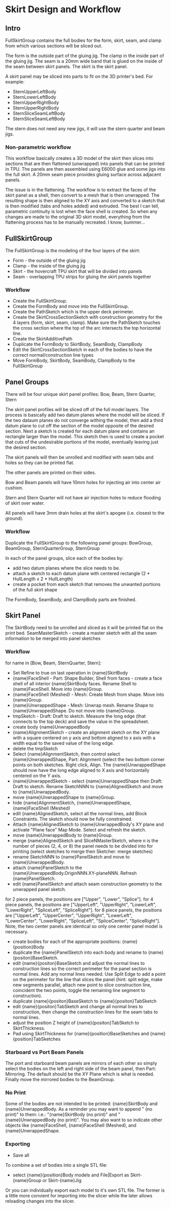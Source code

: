 # Skirt Design and Workflow

## Intro

FullSkirtGroup contains the full bodies for the form, skirt, seam, and clamp from which various
sections will be sliced out.

The form is the outside part of the gluing jig.
The clamp in the inside part of the gluing jig.
The seam is a 20mm wide band that is glued on the inside of the seam between skirt panels.
The skirt is the skirt panel.

A skirt panel may be sliced into parts to fit on the 3D printer's bed.  For example:
* SternUpperLeftBody
* SternLowerLeftBody
* SternUpperRightBody
* SternUpperRightBody
* SternSliceSeamLeftBody
* SternSliceSeamLeftBody

The stern does not need any new jigs, it will use the stern quarter and beam jigs.

### Non-parametric workflow

This workflow basically creates a 3D model of the skirt then slices into sections that are then flattened (unwrapped) into panels that can be printed in TPU.  The panels are then assembled using E6000 glue and some jigs into the full skirt.  A 20mm seam piece provides gluing surface across adjacent panels.

The issue is in the flattening.  The workflow is to extract the faces of the skirt panel as a shell, then convert to a mesh that is then unwrapped.  The resulting shape is then aligned to the XY axis and converted to a sketch that is then modified (tabs and holes added) and extruded.  The best I can tell, parametric continuity is lost when the face shell is created.  So when any changes are made to the original 3D skirt model, everything from the flattening process has to be manually recreated.  I know, bummer...

## FullSkirtGroup

The FullSkirtGroup is the modeling of the four layers of the skirt:
* Form - the outside of the gluing jig
* Clamp - the inside of the gluing jig
* Skirt - the hovercraft TPU skirt that will be divided into panels
* Seam - overlapping TPU strips for gluing the skirt panels together

### Workflow

* Create the FullSkirtGroup.
* Create the FormBody and move into the FullSkirtGroup.
* Create the PathSketch which is the upper deck perimeter.
* Create the SkirtCrossSectionSketch with construction geometry for the 4 layers (form, skirt, seam, clamp).  Make sure the PathSketch touches the cross section where the top of the arc intersects the top horizontal line.
* Create the SkirtAdditivePath
* Duplicate the FormBody to SkirtBody, SeamBody, ClampBody
* Edit the SkirtCrossSectionSketch in each of the bodies to have the correct normal/construction line types
* Move FormBody, SkirtBody, SeamBody, ClampBody to the FullSkirtGroup

## Panel Groups

There will be four unique skirt panel profiles:  Bow, Beam, Stern Quarter, Stern

The skirt panel profiles will be sliced off of the full model layers.  The process is basically add two datum planes where the model will be sliced.  If the two dataum planes do not converge withing the model, then add a third datum plane to cut off the section of the model opposite of the desired section.  Next a sketch is created for each datum plane and contains an rectangle larger than the model. This sketch then is used to create a pocket that cuts of the undesirable portions of the model, eventually leaving just the desired section.

The skirt panels will then be unrolled and modified with seam tabs and holes so they can be printed flat.

The other panels are printed on their sides.

Bow and Beam panels will have 10mm holes for injecting air into center air cushion.

Stern and Stern Quarter will not have air injection holes to reduce flooding of skirt over water.

All panels will have 3mm drain holes at the skirt's apogee (i.e. closest to the ground).

### Workflow

Duplicate the FullSkirtGroup to the following panel groups:  BowGroup, BeamGroup, SternQuarterGroup, SternGroup


In each of the panel groups, slice each of the bodies by:

* add two datum planes where the slice needs to be.
* attach a sketch to each datum plane with centered rectangle (2 * HullLength x 2 * HullLength)
* create a pocket from each sketch that removes the unwanted portions of the full skirt shape

The FormBody, SeamBody, and ClampBody parts are finished.

## Skirt Panel

The SkirtBody need to be unrolled and sliced as it will be printed flat on the print bed.
SeamMasterSketch - create a master sketch with all the seam information to be merged into panel sketches

### Workflow

for name in [Bow, Beam, SternQuarter, Stern]:

* Set Refine to true on last operation in {name}SkirtBody
* {name}FaceShell - Part: Shape Builder, Shell from faces - create a face shell of all interior {name}SkirtBody faces.  Rename Shell to {name}FaceShell.  Move into {name}Group.
* {name}FaceShell (Meshed) - Mesh: Create Mesh from shape. Move into {name}Group.
* {name}UnwrappedShape - Mesh: Unwrap mesh.  Rename Shape to {name}UnwrappedShape.  Do not move into {name}Group.
* tmpSketch - Draft: Draft to sketch.  Measure the long edge (that connects to the top deck) and save the value in the spreadsheet.
* create body {name}UnwrappedBody
* {name}AlignmentSketch - create an alignment sketch on the XY plane with a square centered on y axis and bottom aligned to x axis with a width equal to the saved value of the long edge.
* delete the tmpSketch
* Select {name}AlignmentSketch, then control select {name}UnwrappedShape, Part: Alignment (select the two bottom corner points on both sketches.  Right click, Align.  The {name}UnwrappedShape should now have the long edge aligned to X axis and horizontally centered on the Y axis.
* {name}UnwrappedSketch - select {name}UnwrappedShape then Draft: Draft to sketch.  Rename SketchNNN to {name}AlignedSketch and move to {name}UnwrappedBody.
* move {name}UnwrappedShape to {name}Group.
* hide {name}AlignmentSketch, {name}UnwrappedShape, {name}FaceShell (Meshed)
* edit {name}AlignedSketch, select all the normal lines, add Block Constraints.  The sketch should now be fully constrained.
* Attach {name}AlignedSketch to {name}UnwrappedBody's XY plane and activate "Plane face" Map Mode.  Select and refresh the sketch.
* move {name}UnwrappedBody to {name}Group.
* merge {name}AlignedSketch and SliceNMasterSketch, where n is the number of pieces (2, 4, or 8) the panel needs to be divided into for printing (select sketches to merge then Sketcher: merge sketches)
* rename SketchNNN to {name}PanelSketch and move to {name}UnwrappedBody.
* attach {name}PanelSketch to the {name}UnwrappedBody.OriginNNN.XY-planeNNN.  Refresh {name}PanelSketch.
* edit {name}PanelSketch and attach seam construction geometry to the unwrapped panel sketch.

for 2 piece panels, the positions are ["Upper", "Lower", "Splice"].
for 4 piece panels, the positions are ["UpperLeft", "UpperRight", "LowerLeft", "LowerRight", "SpliceLeft", "SpliceRight"].
for 8 piece panels, the positions are ["UpperLeft", "UpperCenter", "UpperRight", "LowerLeft", "LowerCenter", "LowerRight", "SpliceLeft", "SpliceCenter", "SpliceRight"].  Note, the two center panels are identical so only one center panel model is necessary.

* create bodies for each of the appropriate positions:  {name}{position}Body
* duplicate the {name}PanelSketch into each body and rename to {name}{positon}BaseSketch.
* edit {name}{positon}BaseSketch and adjust the normal lines to construction lines so the correct perimeter for the panel section is normal lines.  Add any normal lines needed.  Use Split Edge to add a point on the perimeter for the line that slices the panel (hint: split edge, make new segments parallel, attach new point to slice construction line, coincident the two points, toggle the remaining line segment to construction).
* duplicate {name}{positon}BaseSketch to {name}{positon}TabSketch
* edit {name}{positon}TabSketch and change all normal lines to construction, then change the construction lines for the seam tabs to normal lines.
* adjust the position Z height of {name}{positon}TabSketch to SkirtThickness.
* Pad using SkirtThickness for {name}{position}BaseSketches and {name}{position}TabSketches

### Starboard vs Port Beam Panels

The port and starboard beam panels are mirrors of each other so simply select the bodies on the left and right side of the beam panel, then Part: Mirroring.  The default should be the XY Plane which is what is needed.  Finally move the mirrored bodies to the BeamGroup.

### No Print

Some of the bodies are not intended to be printed:  {name}SkirtBody and {name}UnwrappedBody.  As a reminder you may want to append " (no print)" to them: i.e.:  "{name}SkirtBody (no print)" and "{name}UnwrappedBody (no print)".  You may also want to so indicate other objects like {name}FaceShell, {name}FaceShell (Meshed), and {name}UnwrappedShape.

### Exporting

* Save all

To combine a set of bodies into a single STL file:

* select {name}{position}Body models and File|Export as Skirt-{name}Group or Skirt-{name}Jig

Or you can individually export each model to it's own STL file.  The former is a little more convient for importing into the slicer while the later allows reloading changes into the slicer.

